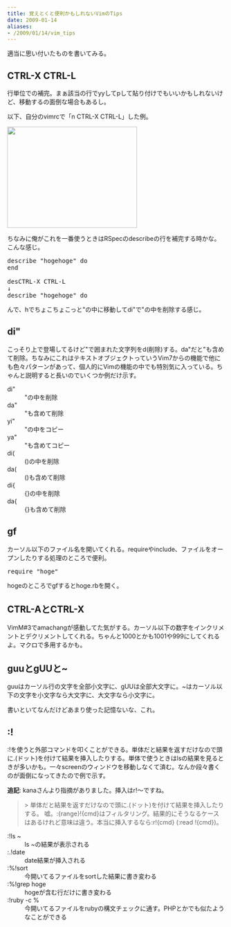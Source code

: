 ```yaml
---
title: 覚えとくと便利かもしれないVimのTips
date: 2009-01-14
aliases:
- /2009/01/14/vim_tips
---
```

適当に思い付いたものを書いてみる。

<h2>CTRL-X CTRL-L</h2>
行単位での補完。まぁ該当の行でyyしてpして貼り付けでもいいかもしれないけど、移動するの面倒な場合もあるし。

以下、自分のvimrcで「n CTRL-X CTRL-L」した例。

<a href="http://ukstudio.jp/wp-content/uploads/2009/01/c-xc-l.jpg"><img src="http://ukstudio.jp/wp-content/uploads/2009/01/c-xc-l.jpg" alt="" title="c-xc-l" width="300" height="234" class="alignnone size-medium wp-image-294" /></a>

ちなみに俺がこれを一番使うときはRSpecのdescribeの行を補完する時かな。こんな感じ。

<pre lang="ruby">
describe "hogehoge" do
end

desCTRL-X CTRL-L
↓
describe "hogehoge" do
</pre>

んで、hでちょこちょこっと"の中に移動してdi"で"の中を削除する感じ。

<h2>di"</h2>
こっそり上で登場してるけど"で囲まれた文字列をd(削除)する。da"だと"も含めて削除。ちなみにこれはテキストオブジェクトっていうVim7からの機能で他にも色々パターンがあって、個人的にVimの機能の中でも特別気に入っている。ちゃんと説明すると長いのでいくつか例だけ示す。

<dl>
<dt>di"</dt>
<dd>"の中を削除</dd>
<dt>da"</dt>
<dd>"も含めて削除</dd>
<dt>yi"</dt>
<dd>"の中をコピー</dd>
<dt>ya"</dt>
<dd>"も含めてコピー</dd>
<dt>di(</dt>
<dd>()の中を削除</dd>
<dt>da(</dt>
<dd>()も含めて削除</dd>
<dt>di{</dt>
<dd>{}の中を削除</dd>
<dt>da{</dt>
<dd>{}も含めて削除</dd>
</dl>

<h2>gf</h2>
カーソル以下のファイル名を開いてくれる。requireやinclude、ファイルをオープンしたりする処理のところで便利。

<pre lang="ruby">
require "hoge"
</pre>

hogeのところでgfするとhoge.rbを開く。

<h2>CTRL-AとCTRL-X</h2>
VimM#3でamachangが感動してた気がする。カーソル以下の数字をインクリメントとデクリメントしてくれる。ちゃんと1000とかも1001や999にしてくれるよ。マクロで多用するかも。

<h2>guuとgUUと~</h2>
guuはカーソル行の文字を全部小文字に、gUUは全部大文字に。~はカーソル以下の文字を小文字なら大文字に、大文字なら小文字に。

書いといてなんだけどあまり使った記憶ないな、これ。

<h2>:!</h2>
:!を使うと外部コマンドを叩くことができる。単体だと結果を返すだけなので頭に.(ドット)を付けて結果を挿入したりする。単体で使うときはlsの結果を見るときが多いかも。一々screenのウィンドウを移動しなくて済む。なんか段々書くのが面倒になってきたので例で示す。

<strong>追記</strong>: kanaさんより指摘がありました。挿入はr!〜ですね。

<blockquote>
> 単体だと結果を返すだけなので頭に.(ドット)を付けて結果を挿入したりする。
嘘。:{range}!{cmd}はフィルタリング。結果的にそうなるケースはあるけれど意味は違う。本当に挿入するなら:r!{cmd} (:read !{cmd})。
</blockquote>
<dl>
<dt>:!ls ~</dt>
<dd>ls ~の結果が表示される</dd>
<dt>:.!date </dt>
<dd>date結果が挿入される</dd>
<dt>:%!sort</dt>
<dd>今開いてるファイルをsortした結果に書き変わる</dd>
<dt>:%!grep hoge</dt>
<dd>hogeが含む行だけに書き変わる</dd>
<dt>:!ruby -c %</dt>
<dd>今開いてるファイルをrubyの構文チェックに通す。PHPとかでも似たようなことができる</dd>
</dl>